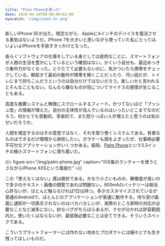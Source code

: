 ```yaml
---
title: "Palm Phoneを買った"
date: 2020-04-24T00:00:00+02:00
eyecatch: "/img/steel-hr.png"
---
```


新しいiPhone SEが出た。残念ながら、Appleに4インチのデバイスを復活させる勇気はないようだ。iPhone 7を大きいと思いながら使っていた私にとっては、いよいよiPhoneを手放すきっかけとなった。

長らくソフトウェアの仕事をしている身としては皮肉なことに、スマートフォンが人間の生活を豊かにしているという確信はない。かくいう自分も、最近めっきり集中力がなくなった。とりたてて必要もないのに、気がついたら携帯をチェックしている。朝起きて最初の動作が携帯を開くことだったり、汚い話だが、トイレにまで持ちこんだりというのは自分だけではないだろう。楽しいかと言われるとそんなこともない。なんなら嫌なものが目についてマイナスの感情が生じることもある。

高度な推薦システムと無限にスクロールするフィード。かつてないほど「プッシュ型」の情報が増えた。自分の主体性が及んでいるのはいったいどこまでなのだろう。何かとても受動的、享楽的で、また怒りっぽい人が増えたと思うのは気のせいだろうか。

人間を規定するのはその意思ではなく、それを取り巻くシステムである。有害なものはできるだけ環境から排除したい。ガラケーも頭をよぎったが、仕事柄必要不可欠なアプリケーションがいくつかある。結局、[Palm Phone](https://palm.com/pages/product)という3.3インチの極小スマートフォンに落ち着いた。

{{< figure src="/img/palm-phone.jpg" caption="iOS風のランチャーを使うとさながらiPhone XXSという風貌だ" >}}

この「使えなくはない」感は絶妙である。かなり小さいものの、解像度が良いので多少のテキスト・画像の閲覧であれば問題ない。800mAのバッテリーは相当心許ないが、ほとんど触らなければ1日は持つ。多少カスタマイズされているが普通のAndroidで、ほとんどのアプリケーションが普通に動作する。待ち受け画面に通知が一切表示されないのはバカバカしいが、実際のところ即時の対応が必要なことなど滅多にない。妙なバグがちらほらあるが、クセが分かれば許容範囲内だ。使いたくはならないが、最低限必要なことは全てできる、そういうスペックである。

こういうプラットフォーマーには作れない攻めたプロダクトには細々とでも生き残ってほしいものだ。
